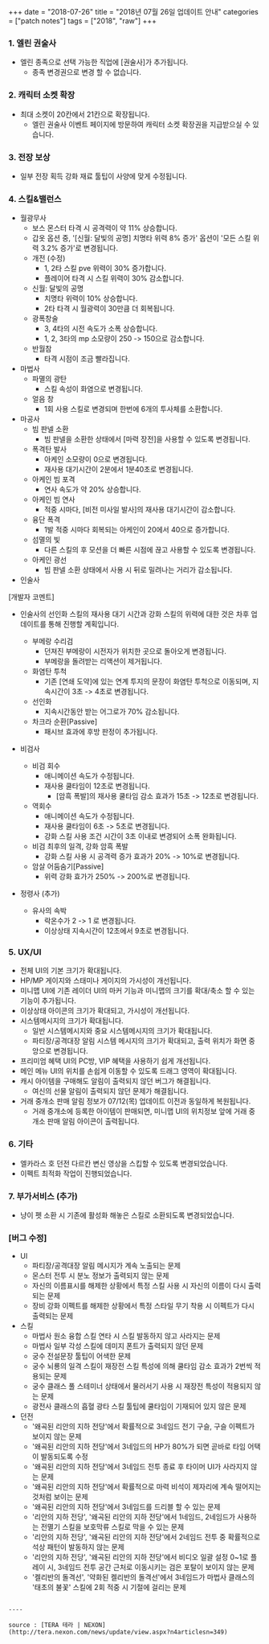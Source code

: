 +++
date = "2018-07-26"
title = "2018년 07월 26일 업데이트 안내"
categories = ["patch notes"]
tags = ["2018", "raw"]
+++

### 1. 엘린 권술사
- 엘린 종족으로 선택 가능한 직업에 [권술사]가 추가됩니다.
  - 종족 변경권으로 변경 할 수 없습니다.

### 2. 캐릭터 소켓 확장
- 최대 소켓이 20칸에서 21칸으로 확장됩니다.
  - 엘린 권술사 이벤트 페이지에 방문하여 캐릭터 소켓 확장권을 지급받으실 수 있습니다.

### 3. 전장 보상
- 일부 전장 획득 강화 재료 툴팁이 사양에 맞게 수정됩니다.

### 4. 스킬&밸런스
- 월광무사
  - 보스 몬스터 타격 시 공격력이 약 11% 상승합니다.
  - 갑옷 옵션 중, '[신월: 달빛의 공명] 치명타 위력 8% 증가' 옵션이 '모든 스킬 위력 3.2% 증가'로 변경됩니다.
  - 개전 (수정)
    - 1, 2타 스킬 pve 위력이 30% 증가합니다.
    - 플레이어 타격 시 스킬 위력이 30% 감소합니다.
  - 신월: 달빛의 공명
    - 치명타 위력이 10% 상승합니다.
    - 2타 타격 시 월광력이 30만큼 더 회복됩니다.
  - 광폭창술
    - 3, 4타의 시전 속도가 소폭 상승합니다.
    - 1, 2, 3타의 mp 소모량이 250 -> 150으로 감소합니다.
  - 반월참
    - 타격 시점이 조금 빨라집니다.
- 마법사
  - 파멸의 광탄
    - 스킬 속성이 화염으로 변경됩니다.
  - 얼음 창
    - 1회 사용 스킬로 변경되며 한번에 6개의 투사체를 소환합니다.
- 마공사
  - 빔 판넬 소환
    - 빔 판넬을 소환한 상태에서 [마력 장전]을 사용할 수 있도록 변경됩니다.
  - 폭격탄 발사
    - 아케인 소모량이 0으로 변경됩니다.
    - 재사용 대기시간이 2분에서 1분40초로 변경됩니다.
  - 아케인 빔 포격
    - 연사 속도가 약 20% 상승합니다.
  - 아케인 빔 연사
    - 적중 시마다, [비전 미사일 발사]의 재사용 대기시간이 감소합니다.
  - 융단 폭격
    - 1발 적중 시마다 회복되는 아케인이 20에서 40으로 증가합니다.
  - 섬멸의 빛
    - 다른 스킬의 후 모션을 더 빠른 시점에 끊고 사용할 수 있도록 변경됩니다.
  - 아케인 광선
    - 빔 판넬 소환 상태에서 사용 시 뒤로 밀려나는 거리가 감소됩니다.
- 인술사

[개발자 코멘트]
- 인술사의 선인화 스킬의 재사용 대기 시간과 강화 스킬의 위력에 대한 것은 차후 업데이트를 통해 진행할 계획입니다.

  - 부메랑 수리검
    - 던져진 부메랑이 시전자가 위치한 곳으로 돌아오게 변경됩니다.
    - 부메랑을 돌려받는 리액션이 제거됩니다.
  - 화염탄 투척
    - 기존 [연쇄 도약]에 있는 연계 투지의 문장이 화염탄 투척으로 이동되며, 지속시간이 3초 -> 4초로 변경됩니다.
  - 선인화
    - 지속시간동안 받는 어그로가 70% 감소됩니다.
  - 차크라 순환[Passive]
    - 패시브 효과에 후방 판정이 추가됩니다.
- 비검사
  - 비검 회수
    - 애니메이션 속도가 수정됩니다.
    - 재사용 쿨타임이 12초로 변경됩니다.
      - [암흑 폭발]의 재사용 쿨타임 감소 효과가 15초 -> 12초로 변경됩니다.
  - 역회수
    - 애니메이션 속도가 수정됩니다.
    - 재사용 쿨타임이 6초 -> 5초로 변경됩니다.
    - 강화 스킬 사용 조건 시간이 3초 이내로 변경되어 소폭 완화됩니다.
  - 비검 최후의 일격, 강화 암흑 폭발
    - 강화 스킬 사용 시 공격력 증가 효과가 20% -> 10%로 변경됩니다.
  - 암살 어둠숨기[Passive]
    - 위력 강화 효가가 250% -> 200%로 변경됩니다.
- 정령사 (추가)
  - 유사의 속박
    - 락온수가 2 -> 1 로 변경됩니다.
    - 이상상태 지속시간이 12초에서 9초로 변경됩니다.

### 5. UX/UI
- 전체 UI의 기본 크기가 확대됩니다.
- HP/MP 게이지와 스태미나 게이지의 가시성이 개선됩니다.
- 미니맵 UI에 기존 레이더 UI의 마커 기능과 미니맵의 크기를 확대/축소 할 수 있는 기능이 추가됩니다.
- 이상상태 아이콘의 크기가 확대되고, 가시성이 개선됩니다.
- 시스템메시지의 크기가 확대됩니다.
  - 일반 시스템메시지와 중요 시스템메시지의 크기가 확대됩니다.
  - 파티장/공격대장 알림 시스템 메시지의 크기가 확대되고, 출력 위치가 화면 중앙으로 변경됩니다.
- 프리미엄 혜택 UI의 PC방, VIP 혜택을 사용하기 쉽게 개선됩니다.
- 메인 메뉴 UI의 위치를 손쉽게 이동할 수 있도록 드래그 영역이 확대됩니다.
- 캐시 아이템을 구매해도 알림이 출력되지 않던 버그가 해결됩니다.
  - 여신의 선물 알림이 출력되지 않던 문제가 해결됩니다.
- 거래 중개소 판매 알림 정보가 07/12(목) 업데이트 이전과 동일하게 복원됩니다.
  - 거래 중개소에 등록한 아이템이 판매되면, 미니맵 UI의 위치정보 앞에 거래 중개소 판매 알림 아이콘이 출력됩니다.

### 6. 기타
- 엘카라스 호 던전 다르칸 변신 영상을 스킵할 수 있도록 변경되었습니다.
- 이펙트 최적화 작업이 진행되었습니다. 

### 7. 부가서비스 (추가)
- 냥이 펫 소환 시 기존에 활성화 해놓은 스킬로 소환되도록 변경되었습니다.

### [버그 수정]
- UI
  - 파티장/공격대장 알림 메시지가 계속 노출되는 문제
  - 몬스터 전투 시 분노 정보가 출력되지 않는 문제
  - 자신의 이름표시를 해제한 상황에서 특정 스킬 사용 시 자신의 이름이 다시 출력되는 문제
  - 장비 강화 이펙트를 해제한 상황에서 특정 스타일 무기 착용 시 이펙트가 다시 출력되는 문제
- 스킬
  - 마법사 원소 융합 스킬 연타 시 스킬 발동하지 않고 사라지는 문제
  - 마법사 일부 각성 스킬에 데미지 폰트가 출력되지 않던 문제
  - 궁수 전설문장 툴팁이 어색한 문제
  - 궁수 뇌룡의 일격 스킬이 재장전 스킬 특성에 의해 쿨타임 감소 효과가 2번씩 적용되는 문제
  - 궁수 클래스 풀 스테미너 상태에서 물러서기 사용 시 재장전 특성이 적용되지 않는 문제
  - 광전사 클래스의 흡혈 광타 스킬 툴팁에 쿨타임이 기재되어 있지 않은 문제
- 던전
  - '왜곡된 리안의 지하 전당'에서 확률적으로 3네임드 전기 구슬, 구슬 이펙트가 보이지 않는 문제
  - '왜곡된 리안의 지하 전당'에서 3네임드의 HP가 80%가 되면 곧바로 타임 어택이 발동되도록 수정
  - '왜곡된 리안의 지하 전당'에서 3네임드 전투 종료 후 타이머 UI가 사라지지 않는 문제
  - '왜곡된 리안의 지하 전당'에서 확률적으로 마력 비석이 제자리에 계속 떨어지는 것처럼 보이는 문제
  - '왜곡된 리안의 지하 전당'에서 3네임드를 드리블 할 수 있는 문제
  - '리안의 지하 전당', '왜곡된 리안의 지하 전당'에서 1네임드, 2네임드가 사용하는 전멸기 스킬을 보호막류 스킬로 막을 수 있는 문제
  - '리안의 지하 전당', '왜곡된 리안의 지하 전당'에서 2네임드 전투 중 확률적으로 석상 패턴이 발동하지 않는 문제
  - '리안의 지하 전당', '왜곡된 리안의 지하 전당'에서 비디오 일괄 설정 0~1로 플레이 시, 3네임드 전투 공간 근처로 이동시키는 검은 포탈이 보이지 않는 문제
  - '켈리반의 돌격선', '약화된 켈리반의 돌격선'에서 3네임드가 마법사 클래스의 '태초의 불꽃' 스킬에 2회 적중 시 기절에 걸리는 문제
```

----

source : [TERA 테라 | NEXON](http://tera.nexon.com/news/update/view.aspx?n4articlesn=349)
